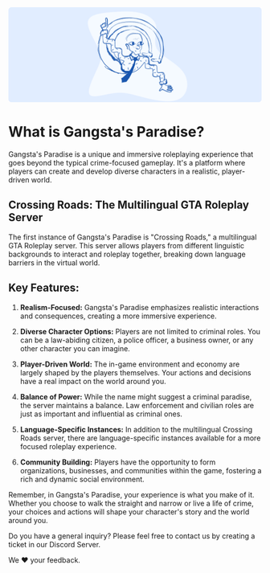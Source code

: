 ![](page-with-header.png)

# What is Gangsta's Paradise?

Gangsta's Paradise is a unique and immersive roleplaying experience that goes beyond the typical crime-focused gameplay. It's a platform where players can create and develop diverse characters in a realistic, player-driven world.

## Crossing Roads: The Multilingual GTA Roleplay Server

The first instance of Gangsta's Paradise is "Crossing Roads," a multilingual GTA Roleplay server. This server allows players from different linguistic backgrounds to interact and roleplay together, breaking down language barriers in the virtual world.

## Key Features:

1. **Realism-Focused:** Gangsta's Paradise emphasizes realistic interactions and consequences, creating a more immersive experience.

2. **Diverse Character Options:** Players are not limited to criminal roles. You can be a law-abiding citizen, a police officer, a business owner, or any other character you can imagine.

3. **Player-Driven World:** The in-game environment and economy are largely shaped by the players themselves. Your actions and decisions have a real impact on the world around you.

4. **Balance of Power:** While the name might suggest a criminal paradise, the server maintains a balance. Law enforcement and civilian roles are just as important and influential as criminal ones.

5. **Language-Specific Instances:** In addition to the multilingual Crossing Roads server, there are language-specific instances available for a more focused roleplay experience.

6. **Community Building:** Players have the opportunity to form organizations, businesses, and communities within the game, fostering a rich and dynamic social environment.

Remember, in Gangsta's Paradise, your experience is what you make of it. Whether you choose to walk the straight and narrow or live a life of crime, your choices and actions will shape your character's story and the world around you.


Do you have a general inquiry? Please feel free to contact us by creating a ticket in our Discord Server.

We ❤️ your feedback.